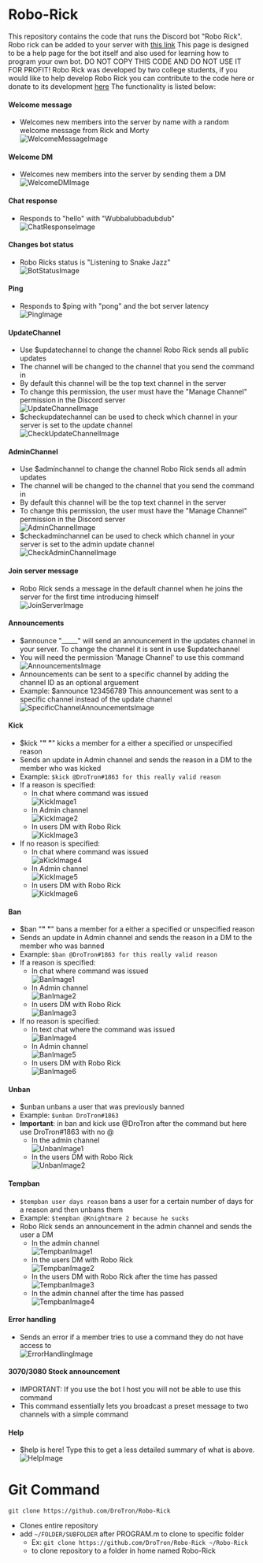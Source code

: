 # Robo-Rick
This repository contains the code that runs the Discord bot "Robo Rick". Robo rick can be added to your server with [this link](https://discord.com/oauth2/authorize?client_id=827681932660965377&scope=bot)
This page is designed to be a help page for the bot itself and also used for learning how to program your own bot. DO NOT COPY THIS CODE AND DO NOT USE IT FOR PROFIT! Robo Rick was developed by two college students,
if you would like to help develop Robo Rick you can contribute to the code here or donate to its development [here](https://www.paypal.com/donate?hosted_button_id=RBYUJ5M6QSB52)
The functionality is listed below:

#### Welcome message
   * Welcomes new members into the server by name with a random welcome message from Rick and Morty     <br />
![WelcomeMessageImage](https://raw.githubusercontent.com/DroTron/Robo-Rick/main/Screenshots/welcomemessages.PNG)
#### Welcome DM
   * Welcomes new members into the server by sending them a DM     <br />
![WelcomeDMImage](https://raw.githubusercontent.com/DroTron/Robo-Rick/main/Screenshots/welcomedm.PNG)
#### Chat response
   * Responds to "hello" with "Wubbalubbadubdub"     <br />
![ChatResponseImage](https://raw.githubusercontent.com/DroTron/Robo-Rick/main/Screenshots/hello.PNG)
#### Changes bot status
   * Robo Ricks status is "Listening to Snake Jazz"     <br />
![BotStatusImage](https://raw.githubusercontent.com/DroTron/Robo-Rick/main/Screenshots/status.PNG)
#### Ping
   * Responds to $ping with "pong" and the bot server latency     <br />
![PingImage](https://raw.githubusercontent.com/DroTron/Robo-Rick/main/Screenshots/ping.PNG)
#### UpdateChannel
   * Use $updatechannel to change the channel Robo Rick sends all public updates
   * The channel will be changed to the channel that you send the command in
   * By default this channel will be the top text channel in the server
   * To change this permission, the user must have the "Manage Channel" permission in the Discord server     <br />
![UpdateChannelImage](https://raw.githubusercontent.com/DroTron/Robo-Rick/main/Screenshots/updatechannel.PNG)
   * $checkupdatechannel can be used to check which channel in your server is set to the update channel     <br />
![CheckUpdateChannelImage](https://raw.githubusercontent.com/DroTron/Robo-Rick/main/Screenshots/checkupdatechannel.PNG)
#### AdminChannel
   * Use $adminchannel to change the channel Robo Rick sends all admin updates
   * The channel will be changed to the channel that you send the command in
   * By default this channel will be the top text channel in the server
   * To change this permission, the user must have the "Manage Channel" permission in the Discord server     <br />
![AdminChannelImage](https://raw.githubusercontent.com/DroTron/Robo-Rick/main/Screenshots/adminchannel.PNG)
   * $checkadminchannel can be used to check which channel in your server is set to the admin update channel     <br />
![CheckAdminChannelImage](https://raw.githubusercontent.com/DroTron/Robo-Rick/main/Screenshots/checkadminchannel.PNG)
#### Join server message
   * Robo Rick sends a message in the default channel when he joins the server for the first time introducing himself     <br />
![JoinServerImage](https://raw.githubusercontent.com/DroTron/Robo-Rick/main/Screenshots/joinmessage.PNG)
#### Announcements
   * $announce "_____" will send an announcement in the updates channel in your server. To change the channel it is sent in use $updatechannel     <br />
   * You will need the permission 'Manage Channel' to use this command
![AnnouncementsImage](https://raw.githubusercontent.com/DroTron/Robo-Rick/main/Screenshots/announce.PNG)
   * Announcements can be sent to a specific channel by adding the channel ID as an optional arguement
   * Example: $announce 123456789 This announcement was sent to a specific channel instead of the update channel     <br />
![SpecificChannelAnnouncementsImage](https://raw.githubusercontent.com/DroTron/Robo-Rick/main/Screenshots/announcespecific.jpg)
#### Kick
   * $kick "__" "__" kicks a member for a either a specified or unspecified reason
   * Sends an update in Admin channel and sends the reason in a DM to the member who was kicked
   * Example: `$kick @DroTron#1863 for this really valid reason` 
   * If a reason is specified:
      * In chat where command was issued     <br />
![KickImage1](https://raw.githubusercontent.com/DroTron/Robo-Rick/main/Screenshots/kick1.PNG)
      * In Admin channel     <br />
![KickImage2](https://raw.githubusercontent.com/DroTron/Robo-Rick/main/Screenshots/kick2.PNG)
      * In users DM with Robo Rick     <br />
![KickImage3](https://raw.githubusercontent.com/DroTron/Robo-Rick/main/Screenshots/kick3.png)
   * If no reason is specified:
      * In chat where command was issued     <br />
![aKickImage4](https://raw.githubusercontent.com/DroTron/Robo-Rick/main/Screenshots/kickNR1.PNG)
      * In Admin channel     <br />
![KickImage5](https://raw.githubusercontent.com/DroTron/Robo-Rick/main/Screenshots/kickNR2.PNG)
      * In users DM with Robo Rick     <br />
![KickImage6](https://raw.githubusercontent.com/DroTron/Robo-Rick/main/Screenshots/kickNR3.png) 
#### Ban
   * $ban "__" "__" bans a member for a either a specified or unspecified reason
   * Sends an update in Admin channel and sends the reason in a DM to the member who was banned
   * Example: `$ban @DroTron#1863 for this really valid reason` 
   * If a reason is specified:
      * In chat where command was issued     <br />
![BanImage1](https://raw.githubusercontent.com/DroTron/Robo-Rick/main/Screenshots/ban1.PNG)
      * In Admin channel     <br />
![BanImage2](https://raw.githubusercontent.com/DroTron/Robo-Rick/main/Screenshots/ban2.PNG)
      * In users DM with Robo Rick     <br />
![BanImage3](https://raw.githubusercontent.com/DroTron/Robo-Rick/main/Screenshots/ban3.png)
   * If no reason is specified:  
      * In text chat where the command was issued     <br />
![BanImage4](https://raw.githubusercontent.com/DroTron/Robo-Rick/main/Screenshots/banNR1.PNG)
      * In Admin channel     <br />
![BanImage5](https://raw.githubusercontent.com/DroTron/Robo-Rick/main/Screenshots/banNR2.PNG)
      * In users DM with Robo Rick     <br />
![BanImage6](https://raw.githubusercontent.com/DroTron/Robo-Rick/main/Screenshots/banNR3.png)
#### Unban
   * $unban unbans a user that was previously banned
   * Example: `$unban DroTron#1863` 
   * **Important**: in ban and kick use @DroTron after the command but here use DroTron#1863 with no @
      * In the admin channel     <br />
![UnbanImage1](https://raw.githubusercontent.com/DroTron/Robo-Rick/main/Screenshots/unban1.PNG)
      * In the users DM with Robo Rick     <br />
![UnbanImage2](https://raw.githubusercontent.com/DroTron/Robo-Rick/main/Screenshots/unban2.png)
#### Tempban
   * `$tempban user days reason` bans a user for a certain number of days for a reason and then unbans them
   * Example: `$tempban @Knightmare 2 because he sucks` 
   * Robo Rick sends an announcement in the admin channel and sends the user a DM
      * In the admin channel     <br />
![TempbanImage1](https://raw.githubusercontent.com/DroTron/Robo-Rick/main/Screenshots/tempban1.PNG)
      * In the users DM with Robo Rick     <br />
![TempbanImage2](https://raw.githubusercontent.com/DroTron/Robo-Rick/main/Screenshots/tempban2.png)
      * In the users DM with Robo Rick after the time has passed     <br />
![TempbanImage3](https://raw.githubusercontent.com/DroTron/Robo-Rick/main/Screenshots/tempban3.png)
      * In the admin channel after the time has passed     <br />
![TempbanImage4](https://raw.githubusercontent.com/DroTron/Robo-Rick/main/Screenshots/tempban4.PNG)
#### Error handling
   * Sends an error if a member tries to use a command they do not have access to       <br />
![ErrorHandlingImage](https://raw.githubusercontent.com/DroTron/Robo-Rick/main/Screenshots/errorhandling.png)   
#### 3070/3080 Stock announcement
   * IMPORTANT: If you use the bot I host you will not be able to use this command
   * This command essentially lets you broadcast a preset message to two channels with a simple command
#### Help
   * $help is here! Type this to get a less detailed summary of what is above.       <br /> 
![HelpImage](https://raw.githubusercontent.com/DroTron/Robo-Rick/main/Screenshots/help.PNG)

# Git Command
`git clone https://github.com/DroTron/Robo-Rick`
*  Clones entire repository
*  add `~/FOLDER/SUBFOLDER` after PROGRAM.m to clone to specific folder
   * Ex: `git clone https://github.com/DroTron/Robo-Rick ~/Robo-Rick`
   * to clone repository to a folder in home named Robo-Rick
